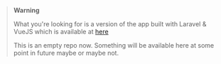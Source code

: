 > **Warning**
>
> What you're looking for is a version of the app built with Laravel & VueJS which is available at [here](https://github.com/Hasnayeen/legacy-goodwork)
>
> This is an empty repo now. Something will be available here at some point in future maybe or maybe not.
